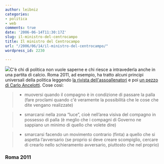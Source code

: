 ```yaml
---
author: leibniz
categories:
- politica
- web
comments: true
date: '2006-06-14T11:30:17Z'
slug: il-ministro-del-centrocampo
title: Il ministro del Centrocampo
url: "/2006/06/14/il-ministro-del-centrocampo/"
wordpress_id: 2230

---
```

![](http://www.sci.utah.edu/~stevec/paint/orange_soccerball.jpg)C'è chi di politica non vuole saperne e chi riesce a intravederla anche in una partita di calcio. Roma 2011, ad esempio, ha tratto alcuni principi universali della politica leggendo [la rivista dell'assoallenatori](http://roma2011.blogosfere.it/2006/06/dai_mondiali_le.html) e poi [un pezzo di Carlo Ancelotti](http://roma2011.blogosfere.it/2006/06/dai_mondiali_le_1.html). Cose così:


> - muoversi quando il compagno è in condizione di passare la palla
(fare proclami quando c'è veramente la possibilità che le cose che dite vengano realizzate)




> - smarcarsi nella zona “luce”, cioè nell’area visiva del compagno in possesso di palla
(è meglio che i compagni di Governo ne sappiano un minimo di quello che volete dire)




> - smarcarsi facendo un movimento contrario (finta) a quello che si aspetta l’avversario
(se proprio si deve creare scompiglio, cercare di crearlo nello schieramento avversario, piuttosto che nel proprio)




### Roma 2011

